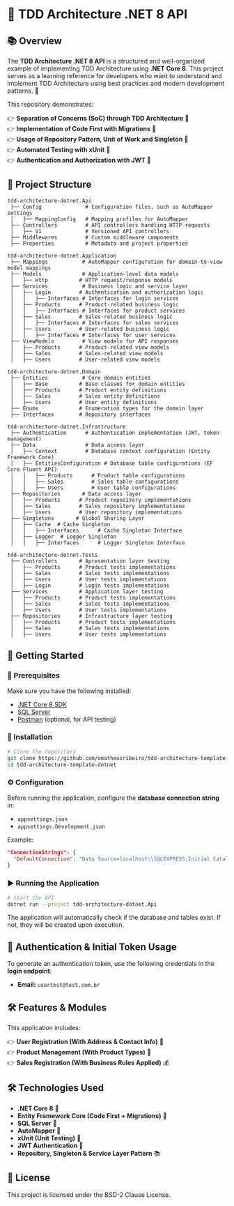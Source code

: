 # 📌 TDD Architecture .NET 8 API

## 📚 Overview
The **TDD Architecture .NET 8 API** is a structured and well-organized example of implementing TDD Architecture using **.NET Core 8**. This project serves as a learning reference for developers who want to understand and implement TDD Architecture using best practices and modern development patterns. 🚀

This repository demonstrates:

👉 **Separation of Concerns (SoC) through TDD Architecture** 🏰  
👉 **Implementation of Code First with Migrations** 🛂  
👉 **Usage of Repository Pattern, Unit of Work and Singleton** 🔄  
👉 **Automated Testing with xUnit** 🧪  
👉 **Authentication and Authorization with JWT** 🔑   

## 🏰 Project Structure
```
tdd-architecture-dotnet.Api
 ├── Config              # Configuration files, such as AutoMapper settings
 │   ├── MappingConfig   # Mapping profiles for AutoMapper
 ├── Controllers         # API controllers handling HTTP requests
 │   ├── V1              # Versioned API controllers
 ├── Middlewares         # Custom middleware components
 ├── Properties          # Metadata and project properties

tdd-architecture-dotnet.Application
 ├── Mappings           # AutoMapper configuration for domain-to-view model mappings
 ├── Models             # Application-level data models
 │   ├── Http          # HTTP request/response models
 ├── Services           # Business logic and service layer
 │   ├── Login         # Authentication and authorization logic
 │   │   ├── Interfaces # Interfaces for login services
 │   ├── Products      # Product-related business logic
 │   │   ├── Interfaces # Interfaces for product services
 │   ├── Sales         # Sales-related business logic
 │   │   ├── Interfaces # Interfaces for sales services
 │   ├── Users         # User-related business logic
 │   │   ├── Interfaces # Interfaces for user services
 ├── ViewModels         # View models for API responses
 │   ├── Products      # Product-related view models
 │   ├── Sales         # Sales-related view models
 │   ├── Users         # User-related view models

tdd-architecture-dotnet.Domain
 ├── Entities           # Core domain entities
 │   ├── Base          # Base classes for domain entities
 │   ├── Products      # Product entity definitions
 │   ├── Sales         # Sales entity definitions
 │   ├── Users         # User entity definitions
 ├── Enums             # Enumeration types for the domain layer
 ├── Interfaces        # Repository interfaces

tdd-architecture-dotnet.Infrastructure
 ├── Authentication      # Authentication implementation (JWT, token management)
 ├── Data                # Data access layer
 │   ├── Context         # Database context configuration (Entity Framework Core)
 │   ├── EntitiesConfiguration # Database table configurations (EF Core Fluent API)
 │   │   ├── Products      # Product table configurations
 │   │   ├── Sales         # Sales table configurations
 │   │   ├── Users         # User table configurations
 ├── Repositories       # Data access layer
 │   ├── Products      # Product repository implementations
 │   ├── Sales         # Sales repository implementations
 │   ├── Users         # User repository implementations
 ├── Singletons       # Global Sharing Layer
 │   ├── Cache  # Cache Singleton
 │   │   ├── Interfaces      # Cache Singleton Interface
 │   ├── Logger  # Logger Singleton
 │   │   ├── Interfaces      # Logger Singleton Interface

tdd-architecture-dotnet.Tests
 ├── Controllers       # Apresentation layer testing
 │   ├── Products      # Product tests implementations
 │   ├── Sales         # Sales tests implementations
 │   ├── Users         # User tests implementations
 │   ├── Login         # Login tests implementations
 ├── Services          # Application layer testing
 │   ├── Products      # Product tests implementations
 │   ├── Sales         # Sales tests implementations
 │   ├── Users         # User tests implementations
 ├── Repositories      # Infrastructure layer testing
 │   ├── Products      # Product tests implementations
 │   ├── Sales         # Sales tests implementations
 │   ├── Users         # User tests implementations
```

## 🚀 Getting Started

### 📝 Prerequisites
Make sure you have the following installed:
- [.NET Core 8 SDK](https://dotnet.microsoft.com/download/dotnet/8.0)
- [SQL Server](https://www.microsoft.com/en-us/sql-server/sql-server-downloads)
- [Postman](https://www.postman.com/) (optional, for API testing)

### 🔧 Installation
```bash
# Clone the repository
git clone https://github.com/omatheusribeiro/tdd-architecture-template-dotnet.git
cd tdd-architecture-template-dotnet
```

### ⚙️ Configuration
Before running the application, configure the **database connection string** in:
- `appsettings.json`
- `appsettings.Development.json`

Example:
```json
"ConnectionStrings": {
  "DefaultConnection": "Data Source=localhost\\SQLEXPRESS;Initial Catalog=tdd-architecture-dotnet;Integrated Security=True;TrustServerCertificate=True"
}
```

### ▶️ Running the Application
```bash
# Start the API
dotnet run --project tdd-architecture-dotnet.Api
```
The application will automatically check if the database and tables exist. If not, they will be created upon execution.

## 🔑 Authentication & Initial Token Usage
To generate an authentication token, use the following credentials in the **login endpoint**:
- **Email:** `usertest@test.com.br`

## 🛠️ Features & Modules
This application includes:

👉 **User Registration (With Address & Contact Info)** 👤  
👉 **Product Management (With Product Types)** 🛂  
👉 **Sales Registration (With Business Rules Applied)** 💰  

## 🛠️ Technologies Used
- **.NET Core 8** 🚀
- **Entity Framework Core (Code First + Migrations)** 🏰
- **SQL Server** 📂
- **AutoMapper** 🔄
- **xUnit (Unit Testing)** 🧪
- **JWT Authentication** 🔑
- **Repository, Singleton & Service Layer Pattern** 📚

## 📄 License
This project is licensed under the BSD-2 Clause License.

